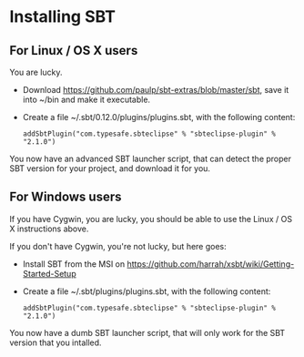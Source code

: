 Installing SBT
==============

For Linux / OS X users
----------------------

You are lucky.

 * Download https://github.com/paulp/sbt-extras/blob/master/sbt, save it into ~/bin and make it executable.
 * Create a file ~/.sbt/0.12.0/plugins/plugins.sbt, with the following content:

   `addSbtPlugin("com.typesafe.sbteclipse" % "sbteclipse-plugin" % "2.1.0")`

You now have an advanced SBT launcher script, that can detect the proper SBT version for your project, and download it for you. 

For Windows users
-----------------

If you have Cygwin, you are lucky, you should be able to use the Linux / OS X instructions above.

If you don't have Cygwin, you're not lucky, but here goes:

 * Install SBT from the MSI on https://github.com/harrah/xsbt/wiki/Getting-Started-Setup
 * Create a file ~/.sbt/plugins/plugins.sbt, with the following content:

   `addSbtPlugin("com.typesafe.sbteclipse" % "sbteclipse-plugin" % "2.1.0")` 

You now have a dumb SBT launcher script, that will only work for the SBT version that you intalled.